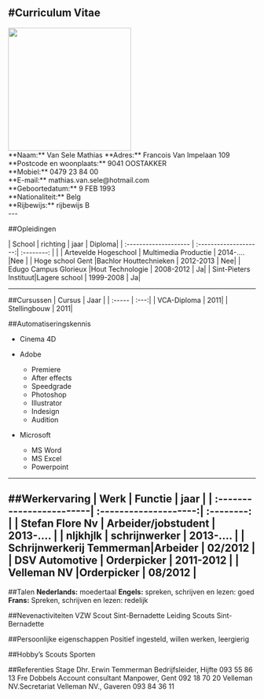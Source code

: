 #Curriculum Vitae
---
 
 
<img src="https://scontent-bru2-1.xx.fbcdn.net/v/t1.0-9/12998673_10207980197475951_4443160779973927435_n.jpg?oh=d41d37b79066b3083dd1456c5f3125c3&oe=58712CEC"  width="250px" >
<br> **Naam:** Van Sele Mathias
**Adres:** Francois Van Impelaan 109  <br>
**Postcode en woonplaats:** 9041 OOSTAKKER <br>
**Mobiel:** 0479 23 84 00 <br>
**E-mail:** mathias.van.sele@hotmail.com<br>
**Geboortedatum:** 9 FEB 1993<br>
**Nationaliteit:** Belg<br>
**Rijbewijs:** rijbewijs B<br>
  ---


##Opleidingen

| School                |    richting 		    | jaar       | Diploma|
| :-------------------- | :--------------------:| :--------: | |
| Artevelde Hogeschool  | Multimedia Productie  |  2014-.... |Nee |
| Hoge school Gent      |Bachlor Houttechnieken |  2012-2013 | Nee|
| Edugo Campus Glorieux |Hout Technologie       | 2008-2012  | Ja|
| Sint-Pieters Instituut|Lagere school     | 1999-2008  | Ja|



 ---
##Cursussen
| Cursus | Jaar |
| :----- | :---:|
| VCA-Diploma | 2011|
| Stellingbouw | 2011|

##Automatiseringskennis

 - Cinema 4D
 - Adobe
	 - Premiere
	 - After effects
	 - Speedgrade
	 - Photoshop
	 - Illustrator
	 - Indesign
	 - Audition

 - Microsoft
	 - MS Word
	 - MS Excel
	 - Powerpoint
 ----
##Werkervaring
| Werk                     |    Functie		       | jaar       |
| :------------------------| :--------------------:| :--------: |
| Stefan Flore Nv          | Arbeider/jobstudent   |  2013-.... |
|     nljkhjlk      | schrijnwerker         |  2013-.... |
| Schrijnwerkerij Temmerman|Arbeider               |  02/2012   |
| DSV Automotive           | Orderpicker           | 2011-2012  |
| Velleman NV              |Orderpicker            | 08/2012    |
 ---
##Talen
**Nederlands:** moedertaal
**Engels:** spreken, schrijven en lezen: goed
**Frans:** Spreken, schrijven en lezen: redelijk

##Nevenactiviteiten
VZW Scout Sint-Bernadette
Leiding Scouts Sint-Bernadette

##Persoonlijke eigenschappen
Positief ingesteld, willen werken, leergierig

##Hobby’s
Scouts
Sporten

##Referenties
Stage Dhr. Erwin Temmerman Bedrijfsleider, Hijfte
093 55 86 13
Fre Dobbels    Account consultant Manpower, Gent 
092 18 70 20 
Velleman NV.Secretariat Velleman NV., Gaveren 
093 84 36 11 